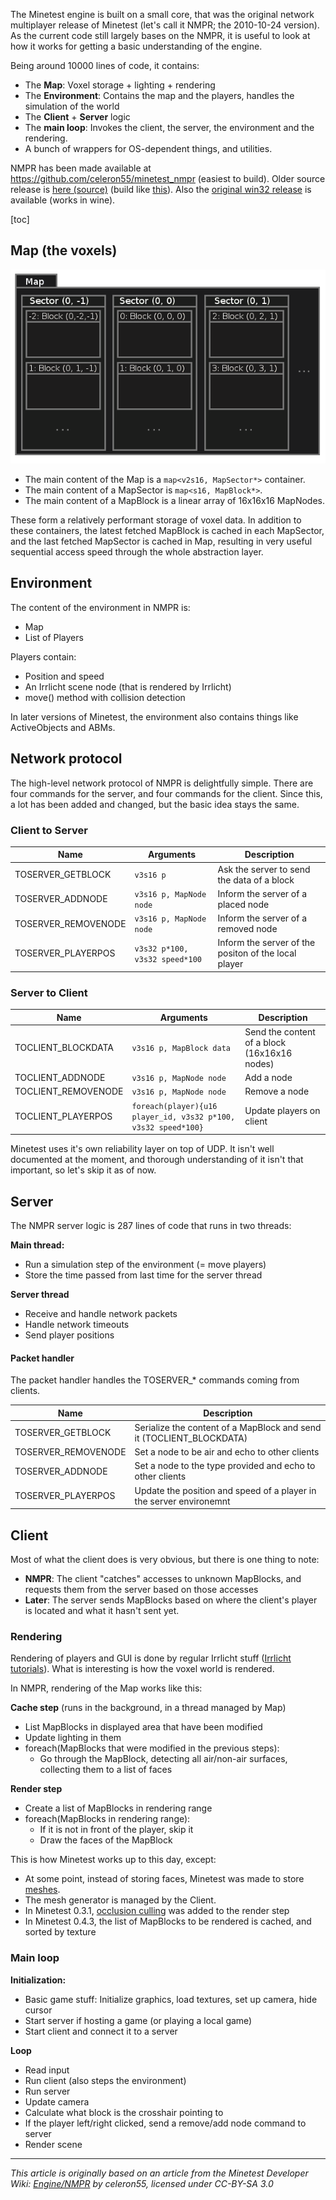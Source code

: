 The Minetest engine is built on a small core, that was the original network multiplayer release of Minetest (let's call it NMPR; the 2010-10-24 version). As the current code still largely bases on the NMPR, it is useful to look at how it works for getting a basic understanding of the engine.

Being around 10000 lines of code, it contains:

- The **Map**: Voxel storage + lighting + rendering
- The **Environment**: Contains the map and the players, handles the simulation of the world
- The **Client** + **Server** logic
- The **main loop**: Invokes the client, the server, the environment and the rendering.
- A bunch of wrappers for OS-dependent things, and utilities.

NMPR has been made available at [<https://github.com/celeron55/minetest_nmpr>](https://github.com/celeron55/minetest_nmpr) (easiest to build). Older source release is [here (source)](http://c55.me/random/2013-01/minetest_10-10-24_16-33-41_wonderful.tar.gz) (build like [this](http://gist.github.com/4578183)). Also the [original win32 release](http://c55.me/random/2010-10/old/minetest-c55-win32-101024164856.zip) is available (works in wine).

[toc]

## Map (the voxels)
![Minetest Voxel Storage](/images/minetest_voxel_storage.webp)

- The main content of the Map is a `map<v2s16, MapSector*>` container.
- The main content of a MapSector is `map<s16, MapBlock*>`.
- The main content of a MapBlock is a linear array of 16x16x16 MapNodes.

These form a relatively performant storage of voxel data. In addition to these containers, the latest fetched MapBlock is cached in each MapSector, and the last fetched MapSector is cached in Map, resulting in very useful sequential access speed through the whole abstraction layer.

## Environment
The content of the environment in NMPR is:

- Map
- List of Players

Players contain:
- Position and speed
- An Irrlicht scene node (that is rendered by Irrlicht)
- move() method with collision detection

In later versions of Minetest, the environment also contains things like ActiveObjects and ABMs.

## Network protocol
The high-level network protocol of NMPR is delightfully simple. There are four commands for the server, and four commands for the client. Since this, a lot has been added and changed, but the basic idea stays the same.

### Client to Server

| Name                | Arguments                      | Description                                          |
| ------------------- | ------------------------------ | ---------------------------------------------------- |
| TOSERVER_GETBLOCK   | `v3s16 p`                      | Ask the server to send the data of a block           |
| TOSERVER_ADDNODE    | `v3s16 p, MapNode node`        | Inform the server of a placed node                   |
| TOSERVER_REMOVENODE | `v3s16 p, MapNode node`        | Inform the server of a removed node                  |
| TOSERVER_PLAYERPOS  | `v3s32 p*100, v3s32 speed*100` | Inform the server of the positon of the local player |

### Server to Client

| Name                | Arguments                                                      | Description                                  |
| ------------------- | -------------------------------------------------------------- | -------------------------------------------- |
| TOCLIENT_BLOCKDATA  | `v3s16 p, MapBlock data`                                       | Send the content of a block (16x16x16 nodes) |
| TOCLIENT_ADDNODE    | `v3s16 p, MapNode node`                                        | Add a node                                   |
| TOCLIENT_REMOVENODE | `v3s16 p, MapNode node`                                        | Remove a node                                |
| TOCLIENT_PLAYERPOS  | `foreach(player){u16 player_id, v3s32 p*100, v3s32 speed*100}` | Update players on client                     |

Minetest uses it's own reliability layer on top of UDP. It isn't well documented at the moment, and thorough understanding of it isn't that important, so let's skip it as of now.

## Server
The NMPR server logic is 287 lines of code that runs in two threads:

**Main thread:**
- Run a simulation step of the environment (= move players)
- Store the time passed from last time for the server thread

**Server thread**
- Receive and handle network packets
- Handle network timeouts
- Send player positions

#### Packet handler
The packet handler handles the TOSERVER\_\* commands coming from clients.

| Name                | Description                                                          |
| ------------------- | -------------------------------------------------------------------- |
| TOSERVER_GETBLOCK   | Serialize the content of a MapBlock and send it (TOCLIENT_BLOCKDATA) |
| TOSERVER_REMOVENODE | Set a node to be air and echo to other clients                       |
| TOSERVER_ADDNODE    | Set a node to the type provided and echo to other clients            |
| TOSERVER_PLAYERPOS  | Update the position and speed of a player in the server environemnt  |

## Client
Most of what the client does is very obvious, but there is one thing to note:

* **NMPR**: The client "catches" accesses to unknown MapBlocks, and requests them from the server based on those accesses
* **Later**: The server sends MapBlocks based on where the client's player is located and what it hasn't sent yet.

### Rendering
Rendering of players and GUI is done by regular Irrlicht stuff ([Irrlicht tutorials](http://irrlicht.sourceforge.net/tutorials/)). What is interesting is how the voxel world is rendered.

In NMPR, rendering of the Map works like this:

**Cache step** (runs in the background, in a thread managed by Map)
- List MapBlocks in displayed area that have been modified
- Update lighting in them
- foreach(MapBlocks that were modified in the previous steps):
  - Go through the MapBlock, detecting all air/non-air surfaces, collecting them to a list of faces

**Render step**
- Create a list of MapBlocks in rendering range
- foreach(MapBlocks in rendering range):
  - If it is not in front of the player, skip it
  - Draw the faces of the MapBlock

This is how Minetest works up to this day, except:
- At some point, instead of storing faces, Minetest was made to store [meshes](http://en.wikipedia.org/wiki/Polygon_mesh).
- The mesh generator is managed by the Client.
- In Minetest 0.3.1, [occlusion culling](http://en.wikipedia.org/wiki/Hidden_surface_determination#Occlusion_culling) was added to the render step
- In Minetest 0.4.3, the list of MapBlocks to be rendered is cached, and sorted by texture

### Main loop
**Initialization:**
- Basic game stuff: Initialize graphics, load textures, set up camera, hide cursor
- Start server if hosting a game (or playing a local game)
- Start client and connect it to a server

**Loop**
- Read input
- Run client (also steps the environment)
- Run server
- Update camera
- Calculate what block is the crosshair pointing to
- If the player left/right clicked, send a remove/add node command to server
- Render scene


---
*This article is originally based on an article from the Minetest Developer Wiki: [Engine/NMPR](https://dev.minetest.net/Engine/NMPR) by celeron55, licensed under CC-BY-SA 3.0*